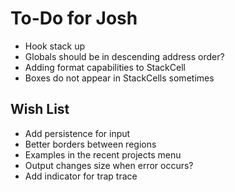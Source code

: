 #  To-Do for Josh

* Hook stack up
* Globals should be in descending address order?
* Adding format capabilities to StackCell
* Boxes do not appear in StackCells sometimes


## Wish List
* Add persistence for input
* Better borders between regions
* Examples in the recent projects menu
* Output changes size when error occurs?
* Add indicator for trap trace

